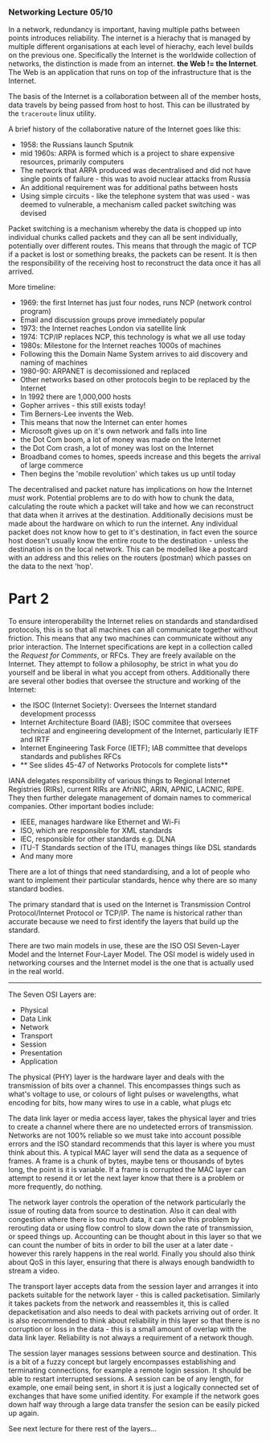 ### Networking Lecture 05/10

In a network, redundancy is important, having multiple paths between points introduces reliability. The internet is a hierachy that is managed by multiple different organisations at each level of hierachy, each level builds on the previous one. Specifically the Internet is the worldwide collection of networks, the distinction is made from an internet. **the Web != the Internet**. The Web is an application that runs on top of the infrastructure that is the Internet.

The basis of the Internet is a collaboration between all of the member hosts, data travels by being passed from host to host. This can be illustrated by the `traceroute` linux utility.

A brief history of the collaborative nature of the Internet goes like this:

  - 1958: the Russians launch Sputnik
  - mid 1960s: ARPA is formed which is a project to share expensive resources, primarily computers
  - The network that ARPA produced was decentralised and did not have single points of failure - this was to avoid nuclear attacks from Russia
  - An additional requirement was for additional paths between hosts
  - Using simple circuits - like the telephone system that was used - was deemed to vulnerable, a mechanism called packet switching was devised

Packet switching is a mechanism whereby the data is chopped up into individual chunks called packets and they can all be sent individually, potentially over different routes. This means that through the magic of TCP if a packet is lost or something breaks, the packets can be resent. It is then the responsibility of the receiving host to reconstruct the data once it has all arrived.

More timeline:

  - 1969: the first Internet has just four nodes, runs NCP (network control program)
  - Email and discussion groups prove immediately popular
  - 1973: the Internet reaches London via satellite link
  - 1974: TCP/IP replaces NCP, this technology is what we all use today
  - 1980s: Milestone for the Internet reaches 1000s of machines
  - Following this the Domain Name System arrives to aid discovery and naming of machines
  - 1980-90: ARPANET is decomissioned and replaced
  - Other networks based on other protocols begin to be replaced by the Internet
  - In 1992 there are 1,000,000 hosts
  - Gopher arrives - this still exists today!
  - Tim Berners-Lee invents the Web.
  - This means that now the Internet can enter homes
  - Microsoft gives up on it's own network and falls into line
  - the Dot Com boom, a lot of money was made on the Internet
  - the Dot Com crash, a lot of money was lost on the Internet
  - Broadband comes to homes, speeds increase and this begets the arrival of large commerce
  - Then begins the 'mobile revolution' which takes us up until today

The decentralised and packet nature has implications on how the Internet *must* work. Potential problems are to do with how to chunk the data, calculating the route which a packet will take and how we can reconstruct that data when it arrives at the destination. Additionally decisions must be made about the hardware on which to run the internet. Any individual packet does not know how to get to it's destination, in fact even the source host doesn't usually know the entire route to the destination - unless the destination is on the local network. This can be modelled like a postcard with an address and this relies on the routers (postman) which passes on the data to the next 'hop'.

# Part 2

To ensure interoperability the Internet relies on standards and standardised protocols, this is so that all machines can all communicate together without friction. This means that any two machines can communicate without any prior interaction. The Internet specifications are kept in a collection called the *Request for Comments*, or RFCs. They are freely available on the Internet. They attempt to follow a philosophy, be strict in what you do yourself and be liberal in what you accept from others. Additionally there are several other bodies that oversee the structure and working of the Internet:

  - the ISOC (Internet Society): Oversees the Internet standard development processs
  - Internet Architecture Board (IAB); ISOC commitee that oversees technical and engineering development of the Internet, particularly IETF and IRTF
  - Internet Engineering Task Force (IETF); IAB committee that develops standards and publishes RFCs
  - ** See slides 45-47 of Networks Protocols for complete lists**

IANA delegates responsibility of various things to Regional Internet Registries (RIRs), current RIRs are AfriNIC, ARIN, APNIC, LACNIC, RIPE. They then further delegate management of domain names to commerical companies. Other important bodies include:

  - IEEE, manages hardware like Ethernet and Wi-Fi
  - ISO, which are responsible for XML standards
  - IEC, responsible for other standards e.g. DLNA
  - ITU-T Standards section of the ITU, manages things like DSL standards
  - And many more

There are a lot of things that need standardising, and a lot of people who want to implement their particular standards, hence why there are so many standard bodies.

The primary standard that is used on the Internet is Transmission Control Protocol/Internet Protocol or TCP/IP. The name is historical rather than accurate because we need to first identify the layers that build up the standard.

There are two main models in use, these are the ISO OSI Seven-Layer Model and the Internet Four-Layer Model. The OSI model is widely used in networking courses and the Internet model is the one that is actually used in the real world. 

---

The Seven OSI Layers are:

  - Physical
  - Data Link
  - Network
  - Transport
  - Session
  - Presentation
  - Application

The physical (PHY) layer is the hardware layer and deals with the transmission of bits over a channel. This encompasses things such as what's voltage to use, or colours of light pulses or wavelengths, what encoding for bits, how many wires to use in a cable, what plugs etc

The data link layer or media access layer, takes the physical layer and tries to create a channel where there are no undetected errors of transmission. Networks are not 100% reliable so we must take into account possible errors and the ISO standard recommends that this layer is where you must think about this. A typical MAC layer will send the data as a sequence of frames. A frame is a chunk of bytes, maybe tens or thousands of bytes long, the point is it is variable. If a frame is corrupted the MAC layer can attempt to resend it or let the next layer know that there is a problem or more frequently, do nothing.

The network layer controls the operation of the network particularly the issue of routing data from source to destination. Also it can deal with congestion where there is too much data, it can solve this problem by rerouting data or using flow control to slow down the rate of transmission, or speed things up. Accounting can be thought about in this layer so that we can count the number of bits in order to bill the user at a later date - however this rarely happens in the real world. Finally you should also think about QoS in this layer, ensuring that there is always enough bandwidth to stream a video.

The transport layer accepts data from the session layer and arranges it into packets suitable for the network layer - this is called packetisation. Similarly it takes packets from the network and reassembles it, this is called depacketisation and also needs to deal with packets arriving out of order. It is also recommended to think about reliability in this layer so that there is no corruption or loss in the data - this is a small amount of overlap with the data link layer. Reliability is not always a requirement of a network though.

The session layer manages sessions between source and destination. This is a bit of a fuzzy concept but largely encompasses establishing and terminating connections, for example a remote login session. It should be able to restart interrupted sessions. A session can be of any length, for example, one email being sent, in short it is just a logically connected set of exchanges that have some unified identity. For example if the network goes down half way through a large data transfer the sesion can be easily picked up again.

See next lecture for there rest of the layers...
